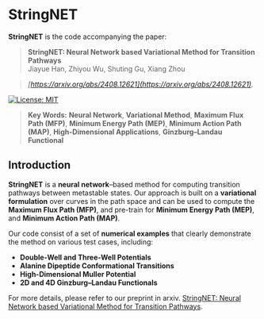# StringNET
**StringNET** is the code accompanying the paper:

> **StringNET: Neural Network based Variational Method for Transition Pathways**  
> Jiayue Han, Zhiyou Wu, Shuting Gu, Xiang Zhou

> _[https://arxiv.org/abs/2408.12621](https://arxiv.org/abs/2408.12621)._

[![License: MIT](https://img.shields.io/badge/License-MIT-yellow.svg)](LICENSE)

> **Key Words:** **Neural Network**, **Variational Method**, **Maximum Flux Path (MFP)**, **Minimum Energy Path (MEP)**, **Minimum Action Path (MAP)**, **High-Dimensional Applications**, **Ginzburg–Landau Functional**

## Introduction
**StringNET** is a **neural network**–based method for computing transition pathways between metastable states. Our approach is built on a **variational formulation** over curves in the path space and can be used to compute the **Maximum Flux Path (MFP)**, and pre-train for **Minimum Energy Path (MEP)**, and **Minimum Action Path (MAP)**.

Our code consist of a set of **numerical examples** that clearly demonstrate the method on various test cases, including:
- **Double-Well and Three-Well Potentials**
- **Alanine Dipeptide Conformational Transitions**
- **High-Dimensional Muller Potential**
- **2D and 4D Ginzburg–Landau Functionals**

For more details, please refer to our preprint in arxiv. [StringNET: Neural Network based Variational Method for Transition Pathways](https://arxiv.org/abs/2408.12621).


